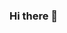 ### Hi there 👋

<!--
**Ajith11223/Ajith11223** is a ✨ _special_ ✨ repository because its `README.md` (this file) appears on your GitHub profile.

🔭 I’m currently working as a Senior Software Engineer, building scalable web applications and cloud-based solutions.

🌱 I’m currently learning more about DevOps practices, serverless architectures, and cloud-native design.

👯 I’m looking to collaborate on full-stack projects, SaaS platforms, or anything Node.js / React.js driven.

🤔 I’m looking for help with advanced cloud architecture patterns and microservices scaling strategies.

💬 Ask me about:

Backend with Node.js, NestJS

Frontend with React.js, Next.js

Databases like MongoDB, PostgreSQL

Cloud services (AWS, GCP), CI/CD pipelines, and infrastructure as code

📫 How to reach me: ajithm12aji@gmail.com | [LinkedIn] | [Twitter/GitHub Discussions/etc.]

⚡ Fun fact: I started coding with JavaScript and never looked back — I love building elegant, real-time apps with a focus on performance and developer experience.

